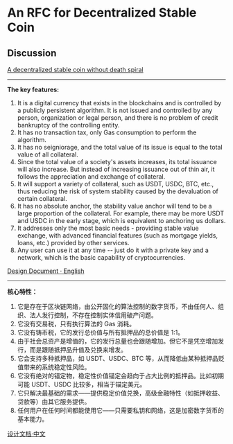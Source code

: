 # An RFC for Decentralized Stable Coin

## Discussion
[A decentralized stable coin without death spiral](https://github.com/StableCoinDAO/rfc/issues/1)

------
**The key features:**
1. It is a digital currency that exists in the blockchains and is controlled by a publicly persistent algorithm. It is not issued and controlled by any person, organization or legal person, and there is no problem of credit bankruptcy of the controlling entity.
2. It has no transaction tax, only Gas consumption to perform the algorithm.
3. It has no seigniorage, and the total value of its issue is equal to the total value of all collateral.
4. Since the total value of a society's assets increases, its total issuance will also increase. But instead of increasing issuance out of thin air, it follows the appreciation and exchange of collateral.
5. It will support a variety of collateral, such as USDT, USDC, BTC, etc., thus reducing the risk of system stability caused by the devaluation of certain collateral.
6. It has no absolute anchor, the stability value anchor will tend to be a large proportion of the collateral. For example, there may be more USDT and USDC in the early stage, which is equivalent to anchoring us dollars.
7. It addresses only the most basic needs - providing stable value exchange, with advanced financial features (such as mortgage yields, loans, etc.) provided by other services.
8. Any user can use it at any time -- just do it with a private key and a network, which is the basic capability of cryptocurrencies.

[Design Document · English](./rfc_en.md)

------
**核心特性：**
1. 它是存在于区块链网络，由公开固化的算法控制的数字货币，不由任何人、组织、法人发行控制，不存在控制实体信用破产问题。
2. 它没有交易税，只有执行算法的 Gas 消耗。
3. 它没有铸币税，它的发行总价值与所有抵押品的总价值是 1:1。
4. 由于社会总资产是增值的，它的发行总量也会跟随增加。但它不是凭空增加发行，而是跟随抵押品升值及兑换来增发。
5. 它会支持多种抵押品，如 USDT、USDC、BTC 等，从而降低由某种抵押品贬值带来的系统稳定性风险。
6. 它没有绝对的锚定物，稳定性价值锚定会趋向于占大比例的抵押品。比如初期可能 USDT、USDC 比较多，相当于锚定美元。
7. 它只解决最基础的需求——提供稳定价值兑换，高级金融特性（如抵押收益、贷款等）由其它服务提供。
8. 任何用户在任何时间都能使用它——只需要私钥和网络，这是加密数字货币的基本能力。

[设计文档·中文](./rfc_zh.md)
